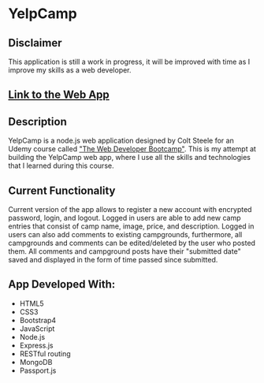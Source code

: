 # YelpCamp

<h2>Disclaimer</h2>
This application is still a work in progress, it will be improved with time as I improve my skills as a web developer.

<h2><a href="https://immense-forest-77804.herokuapp.com/">Link to the Web App</a></h2>

<h2>Description</h2>
YelpCamp is a node.js web application designed by Colt Steele for an Udemy course called <a href="https://www.udemy.com/the-web-developer-bootcamp/?utm_source=adwords&utm_medium=udemyads&utm_campaign=WebDevelopment_v.PROF_la.EN_cc.UK_ti.8322&utm_content=deal4584&utm_term=_._ag_73899898953_._ad_375956900774_._kw__._de_c_._dm__._pl__._ti_aud-632926098907:dsa-774930035449_._li_1006543_._pd__._&matchtype=b&gclid=Cj0KCQjwhdTqBRDNARIsABsOl99fRkj9hvevminwvxnMW0eBxTO6e12Fz9N7FpcaKHdXAJSl9NpoKYgaAkrVEALw_wcB">"The Web Developer Bootcamp"</a>.
This is my attempt at building the YelpCamp web app, where I use all the skills and technologies that I learned during this course.

<h2>Current Functionality</h2>
Current version of the app allows to register a new account with encrypted password, login, and logout.
Logged in users are able to add new camp entries that consist of camp name, image, price, and description.
Logged in users can also add comments to existing campgrounds, furthermore, all campgrounds and comments can be edited/deleted by the user who posted them.
All comments and campground posts have their "submitted date" saved and displayed in the form of time passed since submitted.

<h2>App Developed With:</h2>
<ul>
  <li>HTML5</li>
  <li>CSS3</li>
  <li>Bootstrap4</li>
  <li>JavaScript</li>
  <li>Node.js</li>
  <li>Express.js</li>
  <li>RESTful routing</li>
  <li>MongoDB</li>
  <li>Passport.js</li>
</ul>




